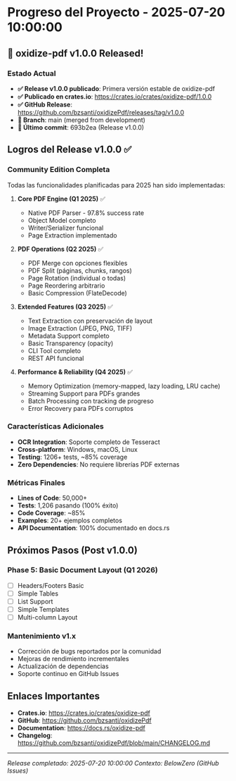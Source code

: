 # Progreso del Proyecto - 2025-07-20 10:00:00

## 🎉 oxidize-pdf v1.0.0 Released!

### Estado Actual
- **✅ Release v1.0.0 publicado**: Primera versión estable de oxidize-pdf
- **✅ Publicado en crates.io**: https://crates.io/crates/oxidize-pdf/1.0.0
- **✅ GitHub Release**: https://github.com/bzsanti/oxidizePdf/releases/tag/v1.0.0
- **🌟 Branch**: main (merged from development)
- **📝 Último commit**: 693b2ea (Release v1.0.0)

## Logros del Release v1.0.0 ✅

### Community Edition Completa
Todas las funcionalidades planificadas para 2025 han sido implementadas:

1. **Core PDF Engine (Q1 2025)** ✅
   - Native PDF Parser - 97.8% success rate
   - Object Model completo
   - Writer/Serializer funcional
   - Page Extraction implementado

2. **PDF Operations (Q2 2025)** ✅
   - PDF Merge con opciones flexibles
   - PDF Split (páginas, chunks, rangos)
   - Page Rotation (individual o todas)
   - Page Reordering arbitrario
   - Basic Compression (FlateDecode)

3. **Extended Features (Q3 2025)** ✅
   - Text Extraction con preservación de layout
   - Image Extraction (JPEG, PNG, TIFF)
   - Metadata Support completo
   - Basic Transparency (opacity)
   - CLI Tool completo
   - REST API funcional

4. **Performance & Reliability (Q4 2025)** ✅
   - Memory Optimization (memory-mapped, lazy loading, LRU cache)
   - Streaming Support para PDFs grandes
   - Batch Processing con tracking de progreso
   - Error Recovery para PDFs corruptos

### Características Adicionales
- **OCR Integration**: Soporte completo de Tesseract
- **Cross-platform**: Windows, macOS, Linux
- **Testing**: 1206+ tests, ~85% coverage
- **Zero Dependencies**: No requiere librerías PDF externas

### Métricas Finales
- **Lines of Code**: 50,000+
- **Tests**: 1,206 pasando (100% éxito)
- **Code Coverage**: ~85%
- **Examples**: 20+ ejemplos completos
- **API Documentation**: 100% documentado en docs.rs

## Próximos Pasos (Post v1.0.0)

### Phase 5: Basic Document Layout (Q1 2026)
- [ ] Headers/Footers Basic
- [ ] Simple Tables
- [ ] List Support
- [ ] Simple Templates
- [ ] Multi-column Layout

### Mantenimiento v1.x
- Corrección de bugs reportados por la comunidad
- Mejoras de rendimiento incrementales
- Actualización de dependencias
- Soporte continuo en GitHub Issues

## Enlaces Importantes
- **Crates.io**: https://crates.io/crates/oxidize-pdf
- **GitHub**: https://github.com/bzsanti/oxidizePdf
- **Documentation**: https://docs.rs/oxidize-pdf
- **Changelog**: https://github.com/bzsanti/oxidizePdf/blob/main/CHANGELOG.md

---
*Release completado: 2025-07-20 10:00:00*
*Contexto: BelowZero (GitHub Issues)*